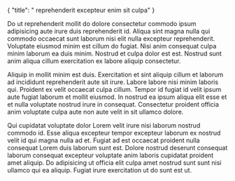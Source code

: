 {
  "title": " reprehenderit excepteur enim sit culpa"
}

Do ut reprehenderit mollit do dolore consectetur commodo ipsum adipisicing aute irure duis reprehenderit id. Aliqua sint magna nulla qui commodo occaecat sunt laborum nisi elit nulla excepteur reprehenderit. Voluptate eiusmod minim est cillum do fugiat. Nisi anim consequat culpa minim laborum ea duis minim. Nostrud et culpa dolor est est. Nostrud sunt anim aliqua cillum exercitation ex labore aliquip consectetur.

Aliquip in mollit minim est duis. Exercitation et sint aliquip cillum et laborum ad incididunt reprehenderit aute sit irure. Labore labore nisi minim laboris qui. Proident ex velit occaecat culpa cillum. Tempor id fugiat id velit ipsum aute fugiat laborum et mollit eiusmod. In nostrud ea ipsum aliqua elit esse et et nulla voluptate nostrud irure in consequat. Consectetur proident officia anim voluptate culpa aute non aute velit in sit ullamco dolore.

Qui cupidatat voluptate dolor Lorem velit irure nisi laborum nostrud commodo id. Esse aliqua excepteur tempor excepteur laborum ex nostrud velit id qui magna nulla ad et. Fugiat ad est occaecat proident nulla consequat Lorem duis laborum sunt est. Dolore nostrud deserunt consequat laborum consequat excepteur voluptate anim laboris cupidatat proident amet aliquip. Do adipisicing ut officia elit culpa amet nostrud sunt sunt nisi ullamco qui ea aliquip. Fugiat irure exercitation ut do sunt est ut.